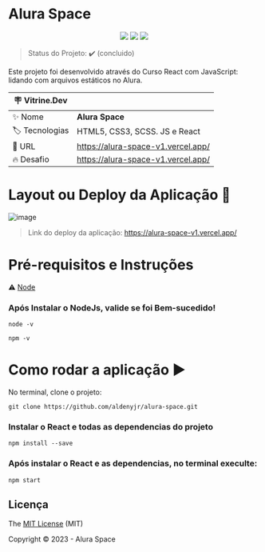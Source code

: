 # Alura Space

<p align="center">
  <img src="https://img.shields.io/static/v1?label=react&message=framework&color=blue&style=for-the-badge&logo=REACT"/>
  <img src="http://img.shields.io/static/v1?label=License&message=MIT&color=green&style=for-the-badge"/>
   <img src="http://img.shields.io/static/v1?label=STATUS&message=CONCLUIDO&color=GREEN&style=for-the-badge"/>
</p>

> Status do Projeto: :heavy_check_mark: (concluido)

Este projeto foi desenvolvido através do Curso React com JavaScript: lidando com arquivos estáticos no Alura.

| :placard: Vitrine.Dev |                                    |
| --------------------- | ---------------------------------- |
| :sparkles: Nome       | **Alura Space**                    |
| :label: Tecnologias   | HTML5, CSS3, SCSS. JS e React      |
| :rocket: URL          | https://alura-space-v1.vercel.app/ |
| :fire: Desafio        | https://alura-space-v1.vercel.app/ |

<!-- Inserir imagem com a #vitrinedev ao final do link -->

# Layout ou Deploy da Aplicação :dash:

![image](https://user-images.githubusercontent.com/114154072/229258633-7a223924-ea4d-4c89-9b30-4b4689872c71.png)

> Link do deploy da aplicação:
> https://alura-space-v1.vercel.app/

# Pré-requisitos e Instruções

:warning: [Node](https://nodejs.org/en/download/)

### Após Instalar o NodeJs, valide se foi Bem-sucedido!

```
node -v
```

```
npm -v
```

# Como rodar a aplicação :arrow_forward:

No terminal, clone o projeto:

```
git clone https://github.com/aldenyjr/alura-space.git
```

### Instalar o React e todas as dependencias do projeto

```
npm install --save
```

### Após instalar o React e as dependencias, no terminal execulte:

```
npm start
```

## Licença

The [MIT License]() (MIT)

Copyright :copyright: 2023 - Alura Space
